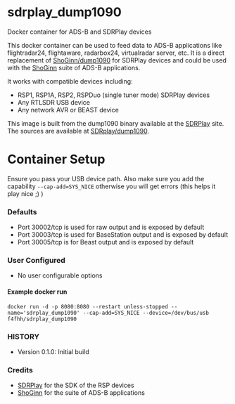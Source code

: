 # sdrplay_dump1090
Docker container for ADS-B and SDRPlay devices

This docker container can be used to feed data to ADS-B applications like flightradar24, flightaware, radarbox24, virtualradar server, etc. It is a direct replacement of [ShoGinn/dump1090](https://github.com/ShoGinn/dump1090) for SDRPlay devices and could be used with the [ShoGinn](https://github.com/ShoGinn) suite of ADS-B applications.

It works with compatible devices including:
* RSP1, RSP1A, RSP2, RSPDuo (single tuner mode) SDRPlay devices
* Any RTLSDR USB device
* Any network AVR or BEAST device

This image is built from the dump1090 binary available at the [SDRPlay](https://www.sdrplay.com/downloads/) site. The sources are available at [SDRplay/dump1090](https://github.com/SDRplay/dump1090).

# Container Setup

Ensure you pass your USB device path.
Also make sure you add the capability ```--cap-add=SYS_NICE``` otherwise you will get errors (this helps it play nice ;) )
### Defaults
* Port 30002/tcp is used for raw output and is exposed by default
* Port 30003/tcp is used for BaseStation output and is exposed by default
* Port 30005/tcp is for Beast output and is exposed by default

### User Configured
* No user configurable options

#### Example docker run

```
docker run -d -p 8080:8080 --restart unless-stopped --name='sdrplay_dump1090' --cap-add=SYS_NICE --device=/dev/bus/usb f4fhh/sdrplay_dump1090
```
### HISTORY
 - Version 0.1.0: Initial build

### Credits
 - [SDRPlay](https://github.com/SDRplay) for the SDK of the RSP devices
 - [ShoGinn](https://github.com/ShoGinn) for the suite of ADS-B applications
